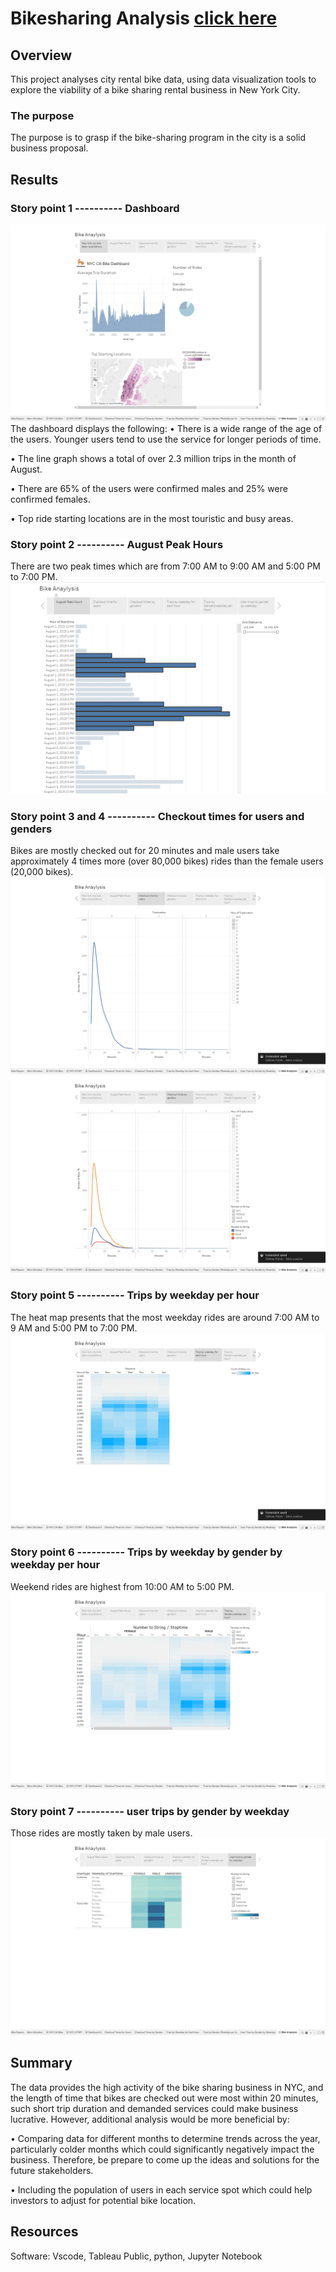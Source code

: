 # Bikesharing Analysis [click here](https://public.tableau.com/app/profile/jane.huang1246/viz/bikesanalysis/BikeAnaylysis)
## Overview 
This project analyses city rental bike data, using data visualization tools to explore the viability of a bike sharing rental business in New York City.
### The purpose
The purpose is to grasp if the bike-sharing program in the city is a solid business proposal.

## Results 
### Story point 1 ---------- Dashboard
![Dashboard](https://github.com/summerginger/Bikesharing/blob/main/Tableau%20Public%20-%20bikes%20analysis%202021-08-01%204_42_33%20PM.png)
The dashboard displays the following: 
•	 There is a wide range of the age of the users. Younger users tend to use the service for longer periods of time.

•	The line graph shows a total of over 2.3 million trips in the month of August.

•	There are 65% of the users were confirmed males and 25% were confirmed females.

•	Top ride starting locations are in the most touristic and busy areas.

### Story point 2 ---------- August Peak Hours
There are two peak times which are from 7:00 AM to 9:00 AM and 5:00 PM to 7:00 PM.
![August Peak Hours](https://github.com/summerginger/Bikesharing/blob/main/Tableau%20Public%20-%20bikes%20analysis%202021-08-01%204_54_35%20PM.png)
### Story point 3 and 4 ---------- Checkout times for users and genders
Bikes are mostly checked out for 20 minutes and male users take approximately 4 times more (over 80,000 bikes) rides than the female users (20,000 bikes).
![Checkout times for users](https://github.com/summerginger/Bikesharing/blob/main/Tableau%20Public%20-%20bikes%20analysis%202021-08-01%204_54_41%20PM.png)
![Checkout times by gender](https://github.com/summerginger/Bikesharing/blob/main/Tableau%20Public%20-%20bikes%20analysis%202021-08-01%204_54_46%20PM.png)
### Story point 5 ---------- Trips by weekday per hour
The heat map presents that the most weekday rides are around 7:00 AM to 9 AM and 5:00 PM to 7:00 PM.
![Trips by weekday per hour](https://github.com/summerginger/Bikesharing/blob/main/Tableau%20Public%20-%20bikes%20analysis%202021-08-01%204_54_53%20PM.png)
### Story point 6 ---------- Trips by weekday by gender by weekday per hour
Weekend rides are highest from 10:00 AM to 5:00 PM.
![Trips by weekday by gender by weekday per hour](https://github.com/summerginger/Bikesharing/blob/main/Tableau%20Public%20-%20bikes%20analysis%202021-08-01%204_55_03%20PM.png)
### Story point 7 ---------- user trips by gender by weekday
Those rides are mostly taken by male users.
![user trips by gender by weekday](https://github.com/summerginger/Bikesharing/blob/main/Tableau%20Public%20-%20bikes%20analysis%202021-08-01%204_55_12%20PM.png)
## Summary
The data provides the high activity of the bike sharing business in NYC, and the length of time that bikes are checked out were most within 20 minutes, such short trip duration and demanded services could make business lucrative. However, additional analysis would be more beneficial by:

•	Comparing data for different months to determine trends across the year, particularly colder months which could significantly negatively impact the business. Therefore, be prepare to come up the ideas and solutions for the future stakeholders.

•	Including the population of users in each service spot which could help investors to adjust for potential bike location. 
## Resources
Software: Vscode, Tableau Public, python, Jupyter Notebook
